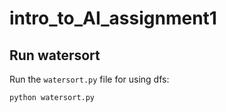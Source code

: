 # intro_to_AI_assignment1

## Run watersort
Run the `watersort.py` file for using dfs:
```
python watersort.py
```
